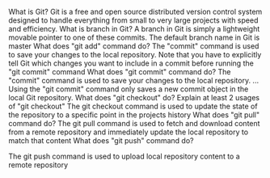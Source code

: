 What is Git?
Git is a free and open source distributed version control system designed to handle everything from small to very large projects with speed and efficiency.
What is branch in Git?
A branch in Git is simply a lightweight movable pointer to one of these commits. The default branch name in Git is master
What does "git add" command do?
The "commit" command is used to save your changes to the local repository. Note that you have to explicitly tell Git which changes you want to include in a commit before running the "git commit" command
What does "git commit" command do?
The "commit" command is used to save your changes to the local repository. ... Using the "git commit" command only saves a new commit object in the local Git repository.
What does "git checkout" do? Explain at least 2 usages of "git checkout"
The git checkout command is used to update the state of the repository to a specific point in the projects history
What does "git pull" command do?
The git pull command is used to fetch and download content from a remote repository and immediately update the local repository to match that content
What does "git push" command do?

The git push command is used to upload local repository content to a remote repository